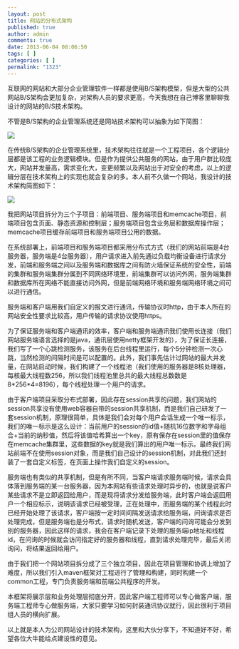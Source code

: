 ```yaml
---
layout: post
title: 网站的分布式架构
published: true
author: admin
comments: true
date: 2013-06-04 08:06:50
tags: [ ]
categories: [ ]
permalink: "1323"
---
```

互联网的网站和大部分企业管理软件一样都是使用B/S架构模型，但是大型的公共网站B/S架构会更加复杂，对架构人员的要求更高，今天我想在自己博客里聊聊我设计的网站的B/S技术架构。

不管是B/S架构的企业管理系统还是网站技术架构可以抽象为如下简图：

![][1]

在传统B/S架构的企业管理系统里，技术架构往往就是一个工程项目，各个逻辑分层都是该工程的业务逻辑模块。但是作为提供公共服务的网站，由于用户群比较庞大，网站并发量高，需求变化大，变更频繁以及网站出于对安全的考虑，以上的逻辑分层在技术架构上的实现也就会复杂的多。本人前不久做一个网站，我设计的技术架构简图如下：

![][2]

我把网站项目拆分为三个子项目：前端项目、服务端项目和memcache项目，前端项目包含页面、静态资源和控制层；服务端项目包含业务层和数据库操作层；memcache项目缓存前端项目和服务端项目公用的数据。

在系统部署上，前端项目和服务端项目都采用分布式方式（我们的网站前端是4台服务器，服务端是4台服务器），用户请求进入前先通过负载均衡设备进行请求分发，前端和服务端之间以及服务端和数据库之间有防火墙保证系统的安全性，前端的集群和服务端集群分属到不同网络环境里，前端集群可以访问外网，服务端集群和数据库所在网络不能直接访问外网，但是前端网络环境和服务端网络环境之间可以进行通信。

服务端和客户端用我们自定义的报文进行通讯，传输协议时http，由于本人所在的网站安全性要求比较高，用户传输的请求协议使用https。

为了保证服务端和客户端通讯的效率，客户端和服务端通讯我们使用长连接（我们网站服务端语言选择的是java，通讯层使用netty框架开发的），为了保证长连接，我们写了一个心跳检测服务，该服务在后台线程里运行，每个5分钟检测一次心跳，当然检测的间隔时间是可以配置的。此外，我们事先估计过网站的最大并发量，在网站启动时候，我们构建了一个线程池（我们使用的服务器是8核处理器，每核最大线程数256，所以我们线程池里总共的最大线程总数数是8\*256\*4=8196），每个线程处理一个用户的请求。

由于客户端项目采取分布式部署，因此存在session共享的问题，我们网站的session共享没有使用web容器自带的session共享机制，而是我们自己研发了一套session机制，原理很简单，具体是我们会对每个用户会话生成一个唯一标示，我们的唯一标示是这么设计：当前用户的session的id值+随机16位数字和字母组合+当前的纳秒值，然后将该值哈希算出一个key，原有保存在session里的值保存在memcache集群里，这些数据的key就是我们算出的用户唯一标示。最终我们网站前端不在使用session对象，而是我们自己设计的session机制，对此我们还封装了一套自定义标签，在页面上操作我们自定义的session。

服务端也有类似的共享机制，但是有所不同，当客户端请求服务端时候，请求会具体落到服务端的某一台服务器，因为本网站有些请求处理时异步的，也就是说客户某些请求不是立即返回给用户，而是现将请求分发给服务端，此时客户端会返回用户一个相应标示，说明该请求已经被受理，正在处理中，而服务端的某个线程此时已经开始处理了该请求，客户端按一定时间间隔发送请求给服务端，问询请求是否处理完成，但是服务端也是分布式，请求时随机发送，客户端的问询可能会分发到别的服务器，因此这样的请求，我会在客户端记录下处理的服务端ip地址和线程id，在问询的时候就会访问指定好的服务器和线程，直到请求处理完毕，最后关闭询问，将结果返回给用户。




由于我们把一个网站项目拆分成了三个独立项目，因此在项目管理和协调上增加了难度，所以我们引入maven框架对工程进行了管理和构建，同时构建一个common工程，专门负责服务端和前端公共程序的开发。

本框架将展示层和业务处理层彻底分开，因此客户端工程师可以专心做客户端，服务端工程师专心做服务端，大家只要学习如何封装通讯协议就行，因此很利于项目组人员的横向扩展。

以上就是本人为公司网站设计的技术架构，这里和大伙分享下，不知道好不好，希望各位大牛能给点建设性的意见。

 [1]: http://yongz.com/yz/wp-content/uploads/2013/06/8f0b_1F5341053-0.png
 [2]: http://yongz.com/yz/wp-content/uploads/2013/06/908d_1F5345064-1.png
